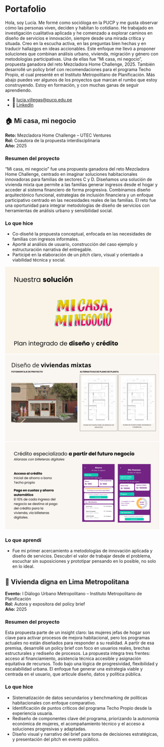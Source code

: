 # Portafolio 
Hola, soy Lucía. Me formé como socióloga en la PUCP y me gusta observar cómo las personas viven, deciden y habitan lo cotidiano. He trabajado en investigación cualitativa aplicada y he comenzado a explorar caminos en diseño de servicios e innovación, siempre desde una mirada crítica y situada. Creo en la escucha activa, en las preguntas bien hechas y en traducir hallazgos en ideas accionables. Este enfoque me llevó a proponer soluciones que combinan análisis urbano, vivienda, migración y género con metodologías participativas. Una de ellas fue “Mi casa, mi negocio”, propuesta ganadora del reto Mezcladora Home Challenge, 2025. También desarrollé un policy brief con recomendaciones para el programa Techo Propio, el cual presenté en el Instituto Metropolitano de Planificación. Más abajo puedes ver algunos de los proyectos que marcan el rumbo que estoy construyendo. Estoy en formación, y con muchas ganas de seguir aprendiendo.  
- 📩 [lucia.villegas@pucp.edu.pe](mailto:lucia.villegas@pucp.edu.pe)  
- 🔗 [LinkedIn](http://www.linkedin.com/in/luciavillegasguerrero)

## 🏠 Mi casa, mi negocio
**Reto:** Mezcladora Home Challenge – UTEC Ventures  
**Rol:** Coautora de la propuesta interdisciplinaria  
**Año:** 2025  

### Resumen del proyecto
 “Mi casa, mi negocio” fue una propuesta ganadora del reto Mezcladora Home Challenge, centrado en imaginar soluciones habitacionales innovadoras para familias de sectores C y D. Diseñamos una solución de vivienda mixta que permite a las familias generar ingresos desde el hogar y acceder al sistema financiero de forma progresiva.
Combinamos diseño arquitectónico funcional, estrategias de inclusión financiera y un enfoque participativo centrado en las necesidades reales de las familias. El reto fue una oportunidad para integrar metodologías de diseño de servicios con herramientas de análisis urbano y sensibilidad social.

### Lo que hice
- Co-diseñé la propuesta conceptual, enfocada en las necesidades de familias con ingresos informales.
- Aporté al análisis de usuario, construcción del caso ejemplo y estructuración narrativa del entregable.
- Participé en la elaboración de un pitch claro, visual y orientado a viabilidad técnica y social.

![mi casa mi negocio](Imagenes/7.png)
![diseño de la vivienda](Imagenes/8.png)
![mockup](Imagenes/10.png)

### Lo que aprendí
- Fue mi primer acercamiento a metodologías de innovación aplicada y diseño de servicios. Descubrí el valor de trabajar desde el problema, escuchar sin suposiciones y prototipar pensando en lo posible, no solo en lo ideal.

## 🧱 Vivienda digna en Lima Metropolitana
**Evento:** I Diálogo Urbano Metropolitano – Instituto Metropolitano de Planificación  
**Rol:** Autora y expositora del policy brief  
**Año:** 2025  
### Resumen del proyecto
Esta propuesta parte de un insight claro: las mujeres jefas de hogar son clave para activar procesos de mejora habitacional, pero los programas actuales no están diseñados para responder a su realidad. A partir de esa premisa, desarrollé un policy brief con foco en usuarios reales, brechas estructurales y rediseño de procesos.
La propuesta integra tres frentes: acceso al financiamiento, asistencia técnica accesible y asignación equitativa de recursos. Todo bajo una lógica de progresividad, flexibilidad y escalabilidad urbana. El enfoque fue generar una estrategia viable y centrada en el usuario, que articule diseño, datos y política pública.
### Lo que hice
- Sistematización de datos secundarios y benchmarking de políticas habitacionales con enfoque comparativo.
- Identificación de puntos críticos del programa Techo Propio desde la experiencia usuaria.
- Rediseño de componentes clave del programa, priorizando la autonomía económica de mujeres, el acompañamiento técnico y el acceso a soluciones progresivas y adaptadas.
- Diseño visual y narrativo del brief para toma de decisiones estratégicas, y presentación del pitch en evento público.

